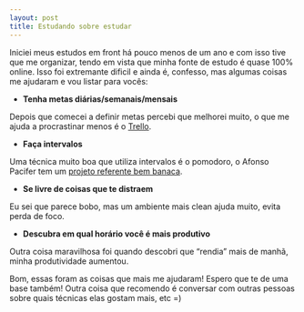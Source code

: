 ```yaml
---
layout: post
title: Estudando sobre estudar
---
```



Iniciei meus estudos em front há pouco menos de um ano e com isso tive que me organizar, tendo em vista que minha fonte de estudo
é quase 100% online. Isso foi extremante dificil e ainda é, confesso, mas algumas coisas me ajudaram e vou listar para vocês:

* **Tenha metas diárias/semanais/mensais**

Depois que comecei a definir metas percebi que melhorei muito, o que me ajuda a procrastinar menos é o [Trello](https://trello.com/).

* **Faça intervalos**

Uma técnica muito boa que utiliza intervalos é o pomodoro, o Afonso Pacifer tem um [projeto referente bem banaca](http://afonsopacifer.github.io/react-pomodoro/).


* **Se livre de coisas que te distraem**

 Eu sei que parece bobo, mas um ambiente mais clean ajuda muito, evita perda de foco.


* **Descubra em qual horário você é mais produtivo**

Outra coisa maravilhosa foi quando descobri que “rendia” mais de manhã, minha produtividade aumentou.

Bom, essas foram as coisas que mais me ajudaram! Espero que te de uma base também! Outra coisa que recomendo é conversar com outras pessoas
sobre quais técnicas elas gostam mais, etc =)
